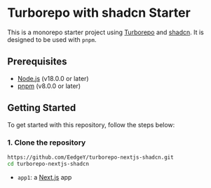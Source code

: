 # Turborepo with shadcn Starter

This is a monorepo starter project using [Turborepo](https://turborepo.org/) and [shadcn](https://github.com/shadcn). It is designed to be used with `pnpm`.

## Prerequisites

- [Node.js](https://nodejs.org/) (v18.0.0 or later)
- [pnpm](https://pnpm.io/) (v8.0.0 or later)

## Getting Started

To get started with this repository, follow the steps below:

### 1. Clone the repository

```bash
https://github.com/EedgeY/turborepo-nextjs-shadcn.git
cd turborepo-nextjs-shadcn
```

- `app1`: a [Next.js](https://nextjs.org/) app
